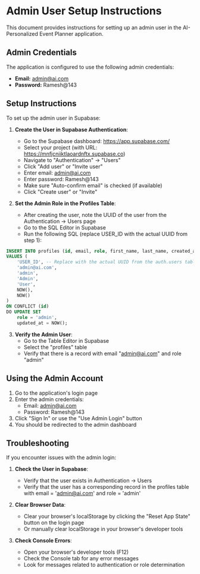 # Admin User Setup Instructions

This document provides instructions for setting up an admin user in the AI-Personalized Event Planner application.

## Admin Credentials

The application is configured to use the following admin credentials:

- **Email:** admin@ai.com
- **Password:** Ramesh@143

## Setup Instructions

To set up the admin user in Supabase:

1. **Create the User in Supabase Authentication**:
   - Go to the Supabase dashboard: https://app.supabase.com/
   - Select your project (with URL: https://mnfjcniiktlaoardnftx.supabase.co)
   - Navigate to "Authentication" → "Users"
   - Click "Add user" or "Invite user"
   - Enter email: admin@ai.com
   - Enter password: Ramesh@143
   - Make sure "Auto-confirm email" is checked (if available)
   - Click "Create user" or "Invite"

2. **Set the Admin Role in the Profiles Table**:
   - After creating the user, note the UUID of the user from the Authentication → Users page
   - Go to the SQL Editor in Supabase
   - Run the following SQL (replace USER_ID with the actual UUID from step 1):

```sql
INSERT INTO profiles (id, email, role, first_name, last_name, created_at, updated_at)
VALUES (
    'USER_ID', -- Replace with the actual UUID from the auth.users table
    'admin@ai.com',
    'admin',
    'Admin',
    'User',
    NOW(),
    NOW()
)
ON CONFLICT (id)
DO UPDATE SET
    role = 'admin',
    updated_at = NOW();
```

3. **Verify the Admin User**:
   - Go to the Table Editor in Supabase
   - Select the "profiles" table
   - Verify that there is a record with email "admin@ai.com" and role "admin"

## Using the Admin Account

1. Go to the application's login page
2. Enter the admin credentials:
   - Email: admin@ai.com
   - Password: Ramesh@143
3. Click "Sign In" or use the "Use Admin Login" button
4. You should be redirected to the admin dashboard

## Troubleshooting

If you encounter issues with the admin login:

1. **Check the User in Supabase**:
   - Verify that the user exists in Authentication → Users
   - Verify that the user has a corresponding record in the profiles table with email = 'admin@ai.com' and role = 'admin'

2. **Clear Browser Data**:
   - Clear your browser's localStorage by clicking the "Reset App State" button on the login page
   - Or manually clear localStorage in your browser's developer tools

3. **Check Console Errors**:
   - Open your browser's developer tools (F12)
   - Check the Console tab for any error messages
   - Look for messages related to authentication or role determination
